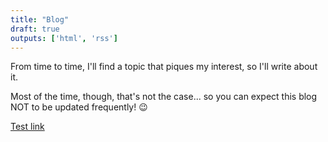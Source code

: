 ```yaml
---
title: "Blog"
draft: true
outputs: ['html', 'rss']
---
```


From time to time, I'll find a topic that piques my interest, so I'll write about it.

Most of the time, though, that's not the case... so you can expect this blog NOT to be updated frequently! 😉

[Test link](www.google.com)